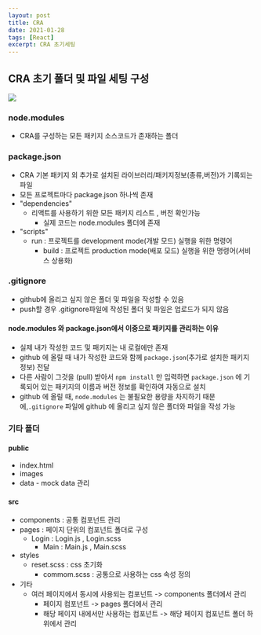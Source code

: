 ```yaml
---
layout: post
title: CRA
date: 2021-01-28
tags: [React]
excerpt: CRA 초기세팅
---
```


## CRA 초기 폴더 및 파일 세팅 구성

![](https://images.velog.io/images/hyehye/post/04710443-9178-401f-a16f-077242b44640/default-cra.png)

### node.modules

- CRA를 구성하는 모든 패키지 소스코드가 존재하는 폴더

### package.json

- CRA 기본 패키지 외 추가로 설치된 라이브러리/패키지정보(종류,버전)가 기록되는 파일
- 모든 프로젝트마다 package.json 하나씩 존재
- "dependencies"
  - 리액트를 사용하기 위한 모든 패키지 리스트 , 버전 확인가능
    - 실제 코드는 node.modules 폴더에 존재
- "scripts"
  - run : 프로젝트를 development mode(개발 모드) 실행을 위한 명령어
    - build : 프로젝트 production mode(배포 모드) 실행을 위한 명령어(서비스 상용화)

### .gitignore

- github에 올리고 싶지 않은 폴더 및 파일을 작성할 수 있음
- push할 경우 .gitignore파일에 작성된 폴더 및 파일은 업로드가 되지 않음

#### node.modules 와 package.json에서 이중으로 패키지를 관리하는 이유

- 실제 내가 작성한 코드 및 패키지는 내 로컬에만 존재
- github 에 올릴 때 내가 작성한 코드와 함께 `package.json`(추가로 설치한 패키지 정보) 전달
- 다른 사람이 그것을 (pull) 받아서 `npm install` 만 입력하면 `package.json` 에 기록되어 있는 패키지의 이름과 버전 정보를 확인하여 자동으로 설치
- github 에 올릴 때, `node.modules` 는 불필요한 용량을 차지하기 때문에,`.gitignore` 파일에 github 에 올리고 싶지 않은 폴더와 파일을 작성 가능

### 기타 폴더

#### public

- index.html
- images
- data - mock data 관리

#### src

- components : 공통 컴포넌트 관리
- pages : 페이지 단위의 컴포넌트 폴더로 구성
  - Login : Login.js , Login.scss
    - Main : Main.js , Main.scss
- styles
  - reset.scss : css 초기화
    - commom.scss : 공통으로 사용하는 css 속성 정의
- 기타
  - 여러 페이지에서 동시에 사용되는 컴포넌트 -> components 폴더에서 관리
    - 페이지 컴포넌트 -> pages 폴더에서 관리
    - 해당 페이지 내에서만 사용하는 컴포넌트 -> 해당 페이지 컴포넌트 폴더 하위에서 관리
